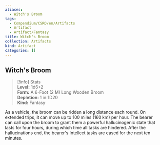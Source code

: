 ```yaml
---
aliases:
  - Witch's Broom
tags:
  - Compendium/CSRD/en/Artifacts
  - Artifact
  - Artifact/Fantasy
title: Witch's Broom
collection: Artifacts
kind: Artifact
categories: []
---
```

## Witch's Broom  
>[!info] Stats  
> **Level:** 1d6+2  
> **Form:** A 6-Foot (2 M) Long Wooden Broom  
> **Depletion:** 1 in 1D20  
> **Kind:** Fantasy
  
As a vehicle, the broom can be ridden a long distance each round. On extended trips, it can move up to 100 miles (160 km) per hour. The bearer can call upon the broom to grant them a powerful hallucinogenic state that lasts for four hours, during which time all tasks are hindered. After the hallucinations end, the bearer's Intellect tasks are eased for the next ten minutes.